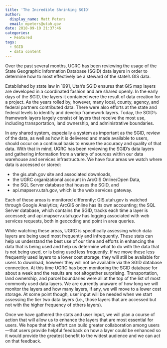 ```yaml
---
title: 'The Incredible Shrinking SGID'
author:
  display_name: Matt Peters
  email: mpeters@utah.gov
date: 2018-09-10 21:37:46
categories:
  - Featured
tags:
  - SGID
  - data content
---
```


Over the past several months, UGRC has been reviewing the usage of the State Geographic Information Database (SGID) data layers in order to determine how to most effectively be a steward of the state’s GIS data.

Established by state law in 1991, Utah’s SGID ensures that GIS map layers are developed in a coordinated fashion and are shared openly. In the early days of the SGID, the layers it contained were the result of data creation for a project. As the years rolled by, however, many local, county, agency, and federal partners contributed data. There were also efforts at the state and federal levels to identify and develop framework layers. Today, the SGID’s framework layers largely consist of layers that receive the most use, including transportation, land ownership, and administrative boundaries.

In any shared system, especially a system as important as the SGID, review of the data, as well as how it is delivered and made available to users, should occur on a continual basis to ensure the accuracy and quality of that data. With that in mind, UGRC has been reviewing the SGID’s data layers and gathering information from a variety of sources within our data warehouse and services infrastructure. We have four areas we watch where data is accessed or stored:

- the gis.utah.gov site and associated downloads,
- the UGRC organizational account in ArcGIS Online/Open Data,
- the SQL Server database that houses the SGID, and
- api.mapserv.utah.gov, which is the web services gateway.

Each of these areas is monitored differently: GIS.utah.gov is watched through Google Analytics; ArcGIS online has its own accounting; the SQL Server database, which contains the SGID, tracks each time a layer is accessed; and api.mapserv.utah.gov has logging associated with web services requests, both in geocoding and point in area queries.

While watching these areas, UGRC is specifically assessing which data layers are being used most frequently and infrequently. These stats can help us understand the best use of our time and efforts in enhancing the data that is being used and help us determine what to do with the data that is not being used, or is being used less frequently. If we move these less frequently used layers to a lower cost storage, they will still be available for users to download, however they will not be available via the SGID database connection.
At this time UGRC has been monitoring the SGID database for about a week and the results are not altogether surprising. Transportation, land ownership, and parcel boundaries were all at the top of the list of most commonly used data layers. We are currently unaware of how long we will monitor the layers and how many layers, if any, we will move to a lower cost storage. At some point though, user input will be needed when we start assessing the tier two data layers (i.e., those layers that are accessed but not with the higher frequency of others layers).

Once we have gathered the stats and user input, we will plan a course of action that will allow us to enhance the layers that are most essential for users. We hope that this effort can build greater collaboration among users—that users provide helpful feedback on how a layer could be enhanced so it would provide the greatest benefit to the widest audience and we can act on that feedback.
